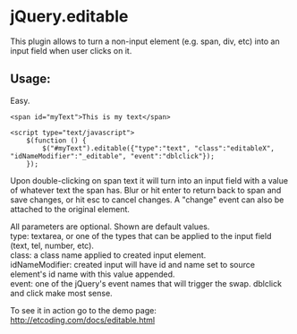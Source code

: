 ﻿jQuery.editable
==============


This plugin allows to turn a non-input element (e.g. span, div, etc) into an input field when user clicks on it.

Usage:
------

Easy.

```
<span id="myText">This is my text</span>

<script type="text/javascript">
    $(function () {
        $("#myText").editable({"type":"text", "class":"editableX", "idNameModifier":"_editable", "event":"dblclick"});
    });

```
Upon double-clicking on span text it will turn into an input field with a value of whatever text the span has.
Blur or hit enter to return back to span and save changes, or hit esc to cancel changes. A "change" event can also be attached 
to the original element.

All parameters are optional. Shown are default values.  
	type: textarea, or one of the types that can be applied to the input field (text, tel, number, etc).  
	class: a class name applied to created input element.  
	idNameModifier: created input will have id and name set to source element's id name with this value appended.  
	event: one of the jQuery's event names that will trigger the swap. dblclick and click make most sense.  



To see it in action go to the demo page: http://etcoding.com/docs/editable.html